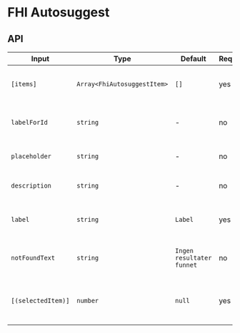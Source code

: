 # FHI Autosuggest

## API

| Input              | Type                        | Default | Required | Description |
| ------------------ | --------------------------- | ------- | -------- | ----------- |
| `[items]`          | `Array<FhiAutosuggestItem>` | `[]`    | yes      | Items array (same as in ng-select except for item type `FhiAutosuggestItem`). |
| `labelForId`       | `string`                    | -       | no       | Id to associate control with label (same as in ng-select). |
| `placeholder`      | `string`                    | -       | no       | Placeholder text (same as in ng-select). |
| `description`      | `string`                    | -       | no       | Description below the label (custom for FHI Autosuggest). |
| `label`            | `string`                    | `Label` | yes      | Label above the ng-select field (custom for FHI Autosuggest). |
| `notFoundText`     | `string`                    | `Ingen resultater funnet` | no       | Set custom text when filter returns empty result (same as in ng-select). |
| `[(selectedItem)]`   | `number`                    | `null`  | yes      | A two way binding to access ng-select's `ngModel`. The $event value returned is always item.id |
